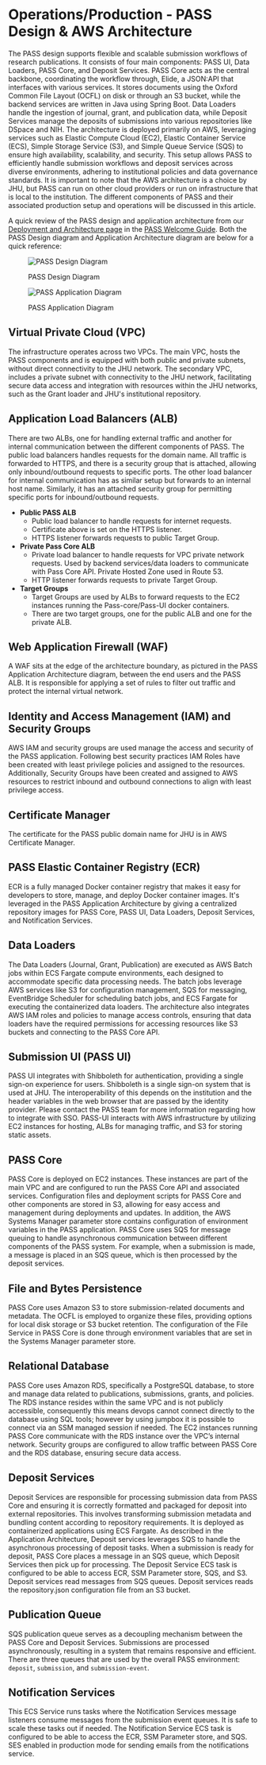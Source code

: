 # Operations/Production - PASS Design & AWS Architecture

The PASS design supports flexible and scalable submission workflows of research publications. It consists of four main
components: PASS UI, Data Loaders, PASS Core, and Deposit Services. PASS Core acts as the central backbone, coordinating
the workflow through, Elide, a JSON:API that interfaces with various services. It stores documents using the 
Oxford Common File Layout (OCFL) on disk or through an S3 bucket, while the backend services are written in Java using 
Spring Boot. Data Loaders handle the ingestion of journal, grant, and publication data, while Deposit Services manage 
the deposits of submissions into various repositories like DSpace and NIH. The architecture is deployed primarily on AWS,
leveraging services such as Elastic Compute Cloud (EC2), Elastic Container Service (ECS), Simple Storage Service (S3), 
and Simple Queue Service (SQS) to ensure high availability, scalability, and security. This setup allows PASS to 
efficiently handle submission workflows and deposit services across diverse environments, adhering to institutional 
policies and data governance standards. It is important to note that the AWS architecture is a choice by JHU, but PASS 
can run on other cloud providers or run on infrastructure that is local to the institution. The different components of
PASS and their associated production setup and operations will be discussed in this article.

A quick review of the PASS design and application architecture from our [Deployment and Architecture page](../../welcome-guide%2Fdeployment-architecture.md)
in the [PASS Welcome Guide](../../welcome-guide). Both the PASS Design diagram and Application 
Architecture diagram are below for a quick reference:

<figure><img src="../../.gitbook/assets/pass-architecture-simple-v2-wo-admin-ui.png" alt="PASS Design Diagram"><figcaption><p>PASS Design Diagram</p></figcaption></figure>

<figure><img src="../../.gitbook/assets/application_architecture_diagram.jpg" alt="PASS Application Diagram"><figcaption><p>PASS Application Diagram</p></figcaption></figure>

## Virtual Private Cloud (VPC)
The infrastructure operates across two VPCs. The main VPC, hosts the PASS components and is 
equipped with both public and private subnets, without direct connectivity to the JHU network. The secondary VPC, 
includes a private subnet with connectivity to the JHU network, facilitating secure data access and integration with
resources within the JHU networks, such as the Grant loader and JHU's institutional repository.

## Application Load Balancers (ALB)
There are two ALBs, one for handling external traffic and another for internal communication between the different 
components of PASS. The public load balancers handles requests for the domain name. All traffic is forwarded to HTTPS,
and there is a security group that is attached, allowing only inbound/outbound requests to specific ports. The other
load balancer for internal communication has as similar setup but forwards to an internal host name. Similarly, it has
an attached security group for permitting specific ports for inbound/outbound requests.

* **Public PASS ALB**
  * Public load balancer to handle requests for internet requests.  
  * Certificate above is set on the HTTPS listener.
  * HTTPS listener forwards requests to public Target Group.
* **Private Pass Core ALB**
  * Private load balancer to handle requests for VPC private network requests. Used by backend services/data loaders to 
  communicate with Pass Core API. Private Hosted Zone used in Route 53.
  * HTTP listener forwards requests to private Target Group.
* **Target Groups**
  * Target Groups are used by ALBs to forward requests to the EC2 instances running the Pass-core/Pass-UI docker 
containers. 
  * There are two target groups, one for the public ALB and one for the private ALB.


## Web Application Firewall (WAF)
A WAF sits at the edge of the architecture boundary, as pictured in the PASS Application Architecture diagram, between
the end users and the PASS ALB. It is responsible for applying a set of rules to filter out traffic and protect the
internal virtual network.

## Identity and Access Management (IAM) and Security Groups
AWS IAM and security groups are used manage the access and security of the PASS application. Following best security 
practices IAM Roles have been created with least privilege policies and assigned to the resources. Additionally, 
Security Groups have been created and assigned to AWS resources to restrict inbound and outbound connections to align 
with least privilege access.

## Certificate Manager
The certificate for the PASS public domain name for JHU is in AWS Certificate Manager.

## PASS Elastic Container Registry (ECR)
ECR is a fully managed Docker container registry that makes it easy for developers to store, manage, and deploy Docker 
container images. It's leveraged in the PASS Application Architecture by giving a centralized repository images for PASS
Core, PASS UI, Data Loaders, Deposit Services, and Notification Services.

## Data Loaders
The Data Loaders (Journal, Grant, Publication) are executed as AWS Batch jobs within ECS Fargate compute 
environments, each designed to accommodate specific data processing needs. The batch jobs leverage AWS services like S3
for configuration management, SQS for messaging, EventBridge Scheduler for scheduling batch jobs, and ECS Fargate for 
executing the containerized data loaders. The architecture also integrates AWS IAM roles and policies to manage access 
controls, ensuring that data loaders have the required permissions for accessing resources like S3 buckets and 
connecting to the PASS Core API.

## Submission UI (PASS UI)
PASS UI integrates with Shibboleth for authentication, providing a single sign-on experience for users. Shibboleth is a 
single sign-on system that is used at JHU. The interoperability of this depends on the institution and the header
variables in the web browser that are passed by the identity provider. Please contact the PASS team for more information
regarding how to integrate with SSO. PASS-UI interacts with AWS infrastructure by utilizing EC2 instances for hosting, 
ALBs for managing traffic, and S3 for storing static assets.

## PASS Core
PASS Core is deployed on EC2 instances. These instances are part of the main VPC and are configured to run the PASS Core
API and associated services. Configuration files and deployment scripts for PASS Core and other components are stored in
S3, allowing for easy access and management during deployments and updates. In addition, the AWS Systems Manager 
parameter store contains configuration of environment variables in the PASS application. PASS Core uses SQS for message
queuing to handle asynchronous communication between different components of the PASS system. For example, when a 
submission is made, a message is placed in an SQS queue, which is then processed by the deposit services.

## File and Bytes Persistence
PASS Core uses Amazon S3 to store submission-related documents and metadata. The OCFL is employed to organize these 
files, providing options for local disk storage or S3 bucket retention. The configuration of the File Service in PASS 
Core is done through environment variables that are set in the Systems Manager parameter store.

## Relational Database
PASS Core uses Amazon RDS, specifically a PostgreSQL database, to store and manage data related to publications, 
submissions, grants, and policies. The RDS instance resides within the same VPC and is not publicly accessible, 
consequently this means devops cannot connect directly to the database using SQL tools; however by using jumpbox it is 
possible to connect via an SSM managed session if needed. The EC2 instances running PASS Core communicate with the RDS 
instance over the VPC’s internal network. Security groups are configured to allow traffic between PASS Core and the RDS 
database, ensuring secure data access.

## Deposit Services
Deposit Services are responsible for processing submission data from PASS Core and ensuring it is correctly formatted 
and packaged for deposit into external repositories. This involves transforming submission metadata and bundling content
according to repository requirements. It is deployed as containerized applications using ECS Fargate. As described in
the Application Architecture, Deposit services leverages SQS to handle the asynchronous processing of deposit tasks. 
When a submission is ready for deposit, PASS Core places a message in an SQS queue, which Deposit Services then pick up
for processing. The Deposit Service ECS task is configured to be able to access ECR, SSM Parameter store, SQS, and S3. 
Deposit services read messages from SQS queues. Deposit services reads the repository.json configuration file from an 
S3 bucket.

## Publication Queue
SQS publication queue serves as a decoupling mechanism between the PASS Core and Deposit Services. Submissions are 
processed asynchronously, resulting in a system that remains responsive and efficient. There are three queues that are
used by the overall PASS environment: `deposit`, `submission`, and `submission-event`.

## Notification Services
This ECS Service runs tasks where the Notification Services message listeners consume messages from the submission 
event queues. It is safe to scale these tasks out if needed. The Notification Service ECS task is configured to be 
able to access the ECR, SSM Parameter store, and SQS. SES enabled in production mode for sending emails from 
the notifications service.
